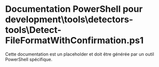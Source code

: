 # Documentation PowerShell pour development\tools\detectors-tools\Detect-FileFormatWithConfirmation.ps1

Cette documentation est un placeholder et doit être générée par un outil PowerShell spécifique.
